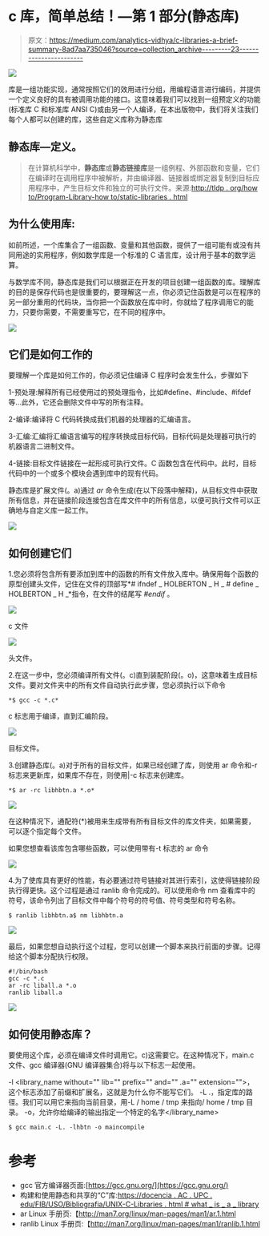 # c 库，简单总结！—第 1 部分(静态库)

> 原文：<https://medium.com/analytics-vidhya/c-libraries-a-brief-summary-8ad7aa735046?source=collection_archive---------23----------------------->

![](img/7ec16a17e82f6fd2962840d693124a63.png)

库是一组功能实现，通常按照它们的效用进行分组，用编程语言进行编码，并提供一个定义良好的具有被调用功能的接口。这意味着我们可以找到一组预定义的功能(标准库 C 和标准库 ANSI C)或由另一个人编译，在本出版物中，我们将关注我们每个人都可以创建的库，这些自定义库称为静态库

## 静态库—定义。

> 在计算机科学中，**静态库**或**静态链接库**是一组例程、外部函数和变量，它们在编译时在调用程序中被解析，并由编译器、链接器或绑定器复制到目标应用程序中，产生目标文件和独立的可执行文件。来源:[http://tldp . org/how to/Program-Library-how to/static-libraries . html](http://tldp.org/HOWTO/Program-Library-HOWTO/static-libraries.html)

## 为什么使用库:

如前所述，一个库集合了一组函数、变量和其他函数，提供了一组可能有或没有共同用途的实用程序，例如数学库是一个标准的 C 语言库，设计用于基本的数学运算。

与数学库不同，静态库是我们可以根据正在开发的项目创建一组函数的库。理解库的目的是保存代码也是很重要的，要理解这一点，你必须记住函数是可以在程序的另一部分重用的代码块，当你把一个函数放在库中时，你就给了程序调用它的能力，只要你需要，不需要重写它，在不同的程序中。

![](img/b95a4cd935fbf1312a8bd959d7975245.png)

## 它们是如何工作的

要理解一个库是如何工作的，你必须记住编译 C 程序时会发生什么，步骤如下

1-预处理:解释所有已经使用过的预处理指令，比如#define、#include、#ifdef 等…此外，它还会删除文件中写的所有注释。

2-编译:编译将 C 代码转换成我们机器的处理器的汇编语言。

3-汇编:汇编将汇编语言编写的程序转换成目标代码，目标代码是处理器可执行的机器语言二进制文件。

4-链接:目标文件链接在一起形成可执行文件。C 函数包含在代码中。此时，目标代码中的一个或多个模块会遇到库中的现有代码。

静态库是扩展文件(。a)通过 *ar* 命令生成(在以下段落中解释)，从目标文件中获取所有信息，并在链接阶段连接包含在库文件中的所有信息，以便可执行文件可以正确地与自定义库一起工作。

![](img/1f684ac4d45138d17cb4d4493cc10ce8.png)

## 如何创建它们

1.您必须将包含所有要添加到库中的函数的所有文件放入库中。确保用每个函数的原型创建头文件，记住在文件的顶部写*# ifndef _ HOLBERTON _ H _ # define _ HOLBERTON _ H _*指令，在文件的结尾写 *#endif* 。

![](img/f99e67441067a1024ce9089e4cd6a34c.png)

c 文件

![](img/352944e735d11df9f6808db058a27ea7.png)

头文件。

2.在这一步中，您必须编译所有文件(。c)直到装配阶段(。o)，这意味着生成目标文件。要对文件夹中的所有文件自动执行此步骤，您必须执行以下命令

```
*$ gcc -c *.c*
```

c 标志用于编译，直到汇编阶段。

![](img/9d1975f1baa114e1bb49d700c6d41997.png)

目标文件。

3.创建静态库(。a)对于所有的目标文件，如果已经创建了库，则使用 ar 命令和-r 标志来更新库，如果库不存在，则使用|-c 标志来创建库。

```
*$ ar -rc libhbtn.a *.o*
```

![](img/1e9c7d269af07d0c178b730692ca1a49.png)

在这种情况下，通配符(*)被用来生成带有所有目标文件的库文件夹，如果需要，可以逐个指定每个文件。

如果您想查看该库包含哪些函数，可以使用带有-t 标志的 ar 命令

![](img/2f0751599483b3394457c5b4a71e2c7e.png)

4.为了使库具有更好的性能，有必要通过符号链接对其进行索引，这使得链接阶段执行得更快。这个过程是通过 ranlib 命令完成的。可以使用命令 nm 查看库中的符号，该命令列出了目标文件中每个符号的符号值、符号类型和符号名称。

```
$ ranlib libhbtn.a$ nm libhbtn.a
```

![](img/4fa1d90ab86324f2a9bf3070ca562833.png)

最后，如果您想自动执行这个过程，您可以创建一个脚本来执行前面的步骤。记得给这个脚本分配执行权限。

```
#!/bin/bash
gcc -c *.c
ar -rc liball.a *.o
ranlib liball.a
```

![](img/7ac07591092fd0d82cf5797af3caa9a9.png)

## 如何使用静态库？

要使用这个库，必须在编译文件时调用它。c)这需要它。在这种情况下，main.c 文件、gcc 编译器(GNU 编译器集合)将与以下标志一起使用。

-l <library_name without="" lib="" prefix="" and="" .a="" extension="">，这个标志添加了前缀和扩展名，这就是为什么你不能写它们。
-L .，指定库的路径。我们可以用它来指向当前目录，用-L / home / tmp 来指向/ home / tmp 目录。
-o，允许你给编译的输出指定一个特定的名字</library_name>

```
$ gcc main.c -L. -lhbtn -o maincompile
```

# 参考

*   gcc 官方编译器页面:[https://gcc.gnu.org/](https://gcc.gnu.org/)
*   构建和使用静态和共享的“C”库:[https://docencia . AC . UPC . edu/FIB/USO/Bibliografia/UNIX-C-Libraries . html # what _ is _ a _ library](https://docencia.ac.upc.edu/FIB/USO/Bibliografia/unix-c-libraries.html#what_is_a_library)
*   ar Linux 手册页:【http://man7.org/linux/man-pages/man1/ar.1.html 
*   ranlib Linux 手册页:【http://man7.org/linux/man-pages/man1/ranlib.1.html 